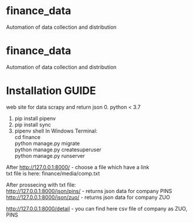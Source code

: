 # finance_data
Automation of data collection and distribution

# finance_data
Automation of data collection and distribution
# Installation GUIDE 
web site for data scrapy and return json 
0. python < 3.7
1. pip install pipenv
2. pip install sync
3. pipenv shell
In Windows Terminal:  
cd finance  
python manage.py migrate  
python manage.py createsuperuser  
python manage.py runserver  

After http://127.0.0.1:8000/   -  choose a file which have a link  
txt file is here:  finance/media/comp.txt  

After prossecing with txt file:  
http://127.0.0.1:8000/json/pins/  -  returns json data for company PINS  
http://127.0.0.1:8000/json/zuo/  -  returns json data for company ZUO  

http://127.0.0.1:8000/detail    - you can find here csv file of company as ZUO, PINS
